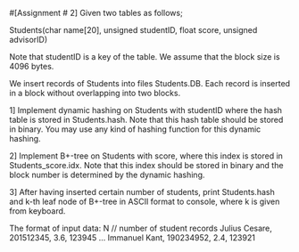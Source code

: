 #[Assignment # 2]
Given two tables as follows;
 
Students(char name[20], unsigned studentID, float score, unsigned advisorID)
 
Note that studentID is a key of the table. We assume that the block size is 4096 bytes.
 
We insert records of Students into files Students.DB. Each record is inserted in a block without overlapping into two blocks.
 
1] Implement dynamic hashing on Students with studentID where the hash table is stored in Students.hash. Note that this hash table should be stored in binary. You may use any kind of hashing function for this dynamic hashing.
 
2] Implement B+-tree on Students with score, where this index is stored in Students_score.idx. Note that this index should be stored in binary and the block number is determined by the dynamic hashing. 
 
3] After having inserted certain number of students, print Students.hash and k-th leaf node of B+-tree in ASCII format to console, where k is given from keyboard.
 
The format of input data:
N // number of student records
Julius Cesare, 201512345, 3.6, 123945
…
Immanuel Kant, 190234952, 2.4, 123921